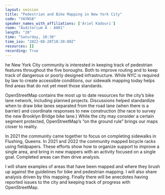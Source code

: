 ```yaml
---
layout: session
title: "Pedestrian and Bike Mapping in New York City"
code: "YAYNSB"
speaker_names_with_affiliations: ['Ariel Kadouri']
room: "Auditorium A - A001"
length: "20"
time: "Saturday, 10:30"
time_iso: "2022-08-20T10:30:00Z"
resources: []
recording: True
---
```

he New York City community is interested in keeping track of pedestrian features throughout the five boroughs. Both to improve routing and to keep track of dangerous or poorly designed infrastructure. While NYC is required by law to create accessible  conditions, our sidewalk mapping today helps find areas that do not yet meet those standards.

OpenStreetMap contains the most up to date resources for the city’s bike lane network, including planned projects. Discussions helped standardize when to draw bike lanes separated from the road lane (when there is a barrier) and coordinate responses to new construction (the race to survey the new Brooklyn Bridge bike lane.) While the city may consider a certain segment protected, OpenStreetMap’s “on the ground rule” brings our maps closer to reality.

In 2021 the community came together to focus on completing sidewalks in Flushing, Queens. In 2021 and 2022 the community mapped bicycle racks using fieldpapers. These efforts show how to organize support to improve a single area, and bring in new mappers with an activity focused on a single goal. Completed areas can then drive analysis.

I will share examples of areas that have been mapped and where they brush up against the guidelines for bike and pedestrian mapping. I will also share analysis driven by this mapping. Finally there will be anecdotes having reported issues to the city and keeping track of progress with OpenStreetMap.
